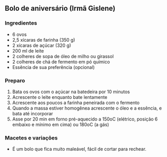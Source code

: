 ## Bolo de aniversário (Irmã Gislene)

### Ingredientes

* 6 ovos
* 2,5 xícaras de farinha (350 g)
* 2 xícaras de açúcar (320 g)
* 200 ml de leite
* 2 colheres de sopa de óleo de milho ou girassol
* 2 colheres de chá de fermento em pó químico
* Essência de sua preferência (opcional)

### Preparo
1. Bata os ovos com o açúcar na batedeira por 10 minutos
2. Acrescente o leite enquanto bate lentamente
3. Acrescente aos poucos a farinha peneirada com o fermento
4. Quando a massa estiver homogênea acrescente o óleo e a essência, e bata até incorporar
5. Asse por 20 min em forno pré-aquecido a 150oC (elétrico, posição 6 embaixo e mínimo em cima) ou 180oC (a gás)

### Macetes e variações

* É um bolo que fica muito maleável, fácil de cortar para rechear. 

